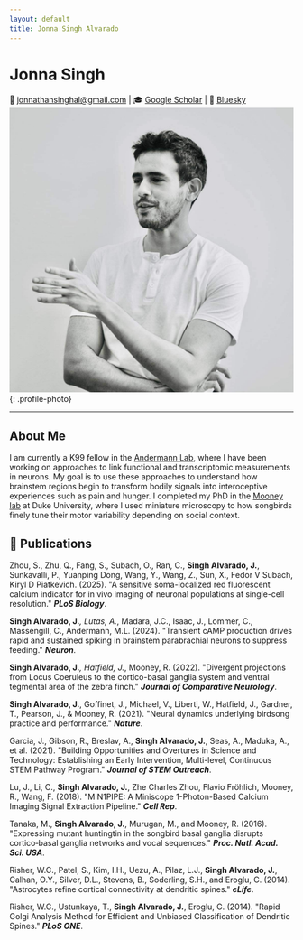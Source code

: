 ```yaml
---
layout: default
title: Jonna Singh Alvarado
---
```


<div class="cv-container">

# Jonna Singh

📧 jonnathansinghal@gmail.com | 🎓 [Google Scholar]([your-scholar-link](https://scholar.google.com/citations?user=YXZqjtwAAAAJ&hl=en)) | 🦋 [Bluesky]([your-bluesky-link](https://bsky.app/profile/jonnasingh.bsky.social)) 
![Your Photo](IMG_8199.JPG){: .profile-photo}

---

## About Me

I am currently a K99 fellow in the [Andermann Lab](https://www.andermannlab.com/), where I have been working on approaches to link functional and transcriptomic measurements in neurons. My goal is to use these approaches to understand how brainstem regions begin to transform bodily signals into interoceptive experiences such as pain and hunger. I completed my PhD in the [Mooney lab](https://www.neuro.duke.edu/research/faculty-labs/mooney-lab) at Duke University, where I used miniature microscopy to how songbirds finely tune their motor variability depending on social context.

## 📄 Publications

Zhou, S., Zhu, Q., Fang, S., Subach, O., Ran, C., **Singh Alvarado, J.**, Sunkavalli, P., Yuanping Dong, Wang, Y., Wang, Z., Sun, X., Fedor V Subach, Kiryl D Piatkevich. (2025). "A sensitive soma-localized red fluorescent calcium indicator for in vivo imaging of neuronal populations at single-cell resolution." ***PLoS Biology***.

**Singh Alvarado, J.***, Lutas, A.*, Madara, J.C., Isaac, J., Lommer, C., Massengill, C., Andermann, M.L. (2024). "Transient cAMP production drives rapid and sustained spiking in brainstem parabrachial neurons to suppress feeding." ***Neuron***.

**Singh Alvarado, J.***, Hatfield, J.*, Mooney, R. (2022). "Divergent projections from Locus Coeruleus to the cortico-basal ganglia system and ventral tegmental area of the zebra finch." ***Journal of Comparative Neurology***.

**Singh Alvarado, J.**, Goffinet, J., Michael, V., Liberti, W., Hatfield, J., Gardner, T., Pearson, J., & Mooney, R. (2021). "Neural dynamics underlying birdsong practice and performance." ***Nature***.

Garcia, J., Gibson, R., Breslav, A., **Singh Alvarado, J.**, Seas, A., Maduka, A., et al. (2021). "Building Opportunities and Overtures in Science and Technology: Establishing an Early Intervention, Multi-level, Continuous STEM Pathway Program." ***Journal of STEM Outreach***.

Lu, J., Li, C., **Singh Alvarado, J.**, Zhe Charles Zhou, Flavio Fröhlich, Mooney, R., Wang, F. (2018). "MIN1PIPE: A Miniscope 1-Photon-Based Calcium Imaging Signal Extraction Pipeline." ***Cell Rep***.

Tanaka, M., **Singh Alvarado, J.**, Murugan, M., and Mooney, R. (2016). "Expressing mutant huntingtin in the songbird basal ganglia disrupts cortico‐basal ganglia networks and vocal sequences." ***Proc. Natl. Acad. Sci. USA***.

Risher, W.C., Patel, S., Kim, I.H., Uezu, A., Pilaz, L.J., **Singh Alvarado, J.**, Calhan, O.Y., Silver, D.L., Stevens, B., Soderling, S.H., and Eroglu, C. (2014). "Astrocytes refine cortical connectivity at dendritic spines." ***eLife***.

Risher, W.C., Ustunkaya, T., **Singh Alvarado, J.**, Eroglu, C. (2014). "Rapid Golgi Analysis Method for Efficient and Unbiased Classification of Dendritic Spines." ***PLoS ONE***.
